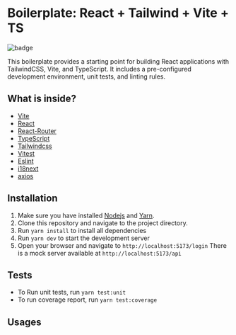 # Boilerplate: React + Tailwind + Vite + TS
![badge](https://img.shields.io/endpoint?url=https://gist.githubusercontent.com/i-rocky/b0f8fef776a5c6e55b3787a23e456421/raw/shortx-ui-coverage.json)

This boilerplate provides a starting point for building React applications with TailwindCSS, Vite, and TypeScript. It includes a pre-configured development environment, unit tests, and linting rules.
## What is inside?

- [Vite](https://vitejs.dev/)
- [React](https://reactjs.org/)
- [React-Router](https://reactrouter.com/)
- [TypeScript](https://typescriptlang.org/)
- [Tailwindcss](https://tailwindcss.com/)
- [Vitest](https://vitest.dev/)
- [Eslint](https://eslint.org/)
- [i18next](https://www.i18next.com/)
- [axios](https://axios-http.com/)

## Installation
1. Make sure you have installed [Nodejs](https://nodejs.org/en/download/current) and [Yarn](https://yarnpkg.com/getting-started/install).
2. Clone this repository and navigate to the project directory.
3. Run `yarn install` to install all dependencies
4. Run `yarn dev` to start the development server
5. Open your browser and navigate to `http://localhost:5173/login`
There is a mock server available at `http://localhost:5173/api`

## Tests
- To Run unit tests, run `yarn test:unit`
- To run coverage report, run `yarn test:coverage`

## Usages
